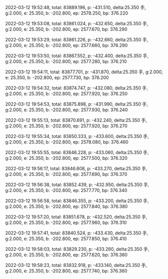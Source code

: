 2022-03-12 19:52:48, total: 83889.196, p: -431.510, delta:25.350 手, g:2.000, e: 25.350, b: -202.800, ep: 2578.250, bp: 376.220

2022-03-12 19:53:08, total: 83861.024, p: -432.650, delta:25.350 手, g:2.000, e: 25.350, b: -202.800, ep: 2577.670, bp: 376.290

2022-03-12 19:53:29, total: 83861.226, p: -432.660, delta:25.350 手, g:2.000, e: 25.350, b: -202.800, ep: 2577.660, bp: 376.290

2022-03-12 19:53:50, total: 83867.552, p: -432.400, delta:25.350 手, g:2.000, e: 25.350, b: -202.800, ep: 2577.280, bp: 376.210

2022-03-12 19:54:11, total: 83877.701, p: -431.870, delta:25.350 手, g:2.000, e: 25.350, b: -202.800, ep: 2577.730, bp: 376.200

2022-03-12 19:54:32, total: 83874.747, p: -432.080, delta:25.350 手, g:2.000, e: 25.350, b: -202.800, ep: 2577.920, bp: 376.250

2022-03-12 19:54:53, total: 83875.898, p: -431.990, delta:25.350 手, g:2.000, e: 25.350, b: -202.800, ep: 2577.930, bp: 376.240

2022-03-12 19:55:13, total: 83870.691, p: -432.240, delta:25.350 手, g:2.000, e: 25.350, b: -202.800, ep: 2577.920, bp: 376.270

2022-03-12 19:55:34, total: 83850.333, p: -433.600, delta:25.350 手, g:2.000, e: 25.350, b: -202.800, ep: 2578.080, bp: 376.460

2022-03-12 19:55:55, total: 83846.228, p: -433.060, delta:25.350 手, g:2.000, e: 25.350, b: -202.800, ep: 2577.500, bp: 376.320

2022-03-12 19:56:17, total: 83846.608, p: -433.270, delta:25.350 手, g:2.000, e: 25.350, b: -202.800, ep: 2577.690, bp: 376.370

2022-03-12 19:56:38, total: 83852.439, p: -432.950, delta:25.350 手, g:2.000, e: 25.350, b: -202.800, ep: 2577.770, bp: 376.340

2022-03-12 19:56:58, total: 83846.355, p: -433.200, delta:25.350 手, g:2.000, e: 25.350, b: -202.800, ep: 2577.840, bp: 376.380

2022-03-12 19:57:20, total: 83851.678, p: -432.520, delta:25.350 手, g:2.000, e: 25.350, b: -202.800, ep: 2577.960, bp: 376.310

2022-03-12 19:57:41, total: 83840.524, p: -433.430, delta:25.350 手, g:2.000, e: 25.350, b: -202.800, ep: 2577.850, bp: 376.410

2022-03-12 19:58:03, total: 83829.230, p: -433.260, delta:25.350 手, g:2.000, e: 25.350, b: -202.800, ep: 2577.620, bp: 376.360

2022-03-12 19:58:23, total: 83832.918, p: -433.140, delta:25.350 手, g:2.000, e: 25.350, b: -202.800, ep: 2577.740, bp: 376.360